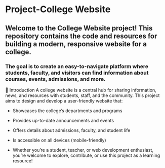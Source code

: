 # Project-College Website
## Welcome to the College Website project! This repository contains the code and resources for building a modern, responsive website for a college. 
### The goal is to create an easy-to-navigate platform where students, faculty, and visitors can find information about courses, events, admissions, and more.

🚀 Introduction
A college website is a central hub for sharing information, news, and resources with students, staff, and the community. 
This project aims to design and develop a user-friendly website that:

* Showcases the college’s departments and programs

+ Provides up-to-date announcements and events

- Offers details about admissions, faculty, and student life

+ Is accessible on all devices (mobile-friendly)

+ Whether you’re a student, teacher, or web development enthusiast, you’re welcome to explore, contribute, or use this project as a learning resource!
